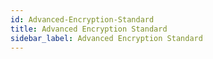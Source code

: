 ```yaml
---
id: Advanced-Encryption-Standard
title: Advanced Encryption Standard
sidebar_label: Advanced Encryption Standard
---
```



##
